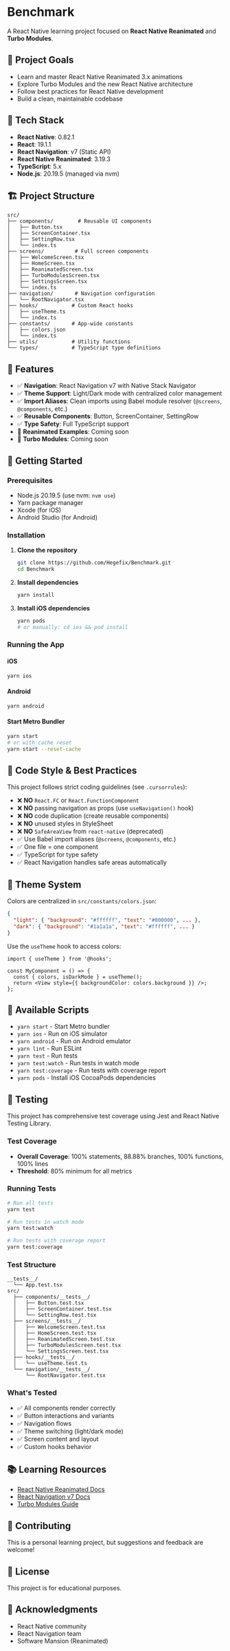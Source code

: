 # Benchmark

A React Native learning project focused on **React Native Reanimated** and **Turbo Modules**.

## 🎯 Project Goals

- Learn and master React Native Reanimated 3.x animations
- Explore Turbo Modules and the new React Native architecture
- Follow best practices for React Native development
- Build a clean, maintainable codebase

## 📱 Tech Stack

- **React Native**: 0.82.1
- **React**: 19.1.1
- **React Navigation**: v7 (Static API)
- **React Native Reanimated**: 3.19.3
- **TypeScript**: 5.x
- **Node.js**: 20.19.5 (managed via nvm)

## 🏗️ Project Structure

```
src/
├── components/        # Reusable UI components
│   ├── Button.tsx
│   ├── ScreenContainer.tsx
│   ├── SettingRow.tsx
│   └── index.ts
├── screens/          # Full screen components
│   ├── WelcomeScreen.tsx
│   ├── HomeScreen.tsx
│   ├── ReanimatedScreen.tsx
│   ├── TurboModulesScreen.tsx
│   ├── SettingsScreen.tsx
│   └── index.ts
├── navigation/       # Navigation configuration
│   └── RootNavigator.tsx
├── hooks/           # Custom React hooks
│   ├── useTheme.ts
│   └── index.ts
├── constants/       # App-wide constants
│   ├── colors.json
│   └── index.ts
├── utils/           # Utility functions
└── types/           # TypeScript type definitions
```

## 🎨 Features

- ✅ **Navigation**: React Navigation v7 with Native Stack Navigator
- ✅ **Theme Support**: Light/Dark mode with centralized color management
- ✅ **Import Aliases**: Clean imports using Babel module resolver (`@screens`, `@components`, etc.)
- ✅ **Reusable Components**: Button, ScreenContainer, SettingRow
- ✅ **Type Safety**: Full TypeScript support
- 🚧 **Reanimated Examples**: Coming soon
- 🚧 **Turbo Modules**: Coming soon

## 🚀 Getting Started

### Prerequisites

- Node.js 20.19.5 (use nvm: `nvm use`)
- Yarn package manager
- Xcode (for iOS)
- Android Studio (for Android)

### Installation

1. **Clone the repository**

   ```bash
   git clone https://github.com/Hegefix/Benchmark.git
   cd Benchmark
   ```

2. **Install dependencies**

   ```bash
   yarn install
   ```

3. **Install iOS dependencies**
   ```bash
   yarn pods
   # or manually: cd ios && pod install
   ```

### Running the App

#### iOS

```bash
yarn ios
```

#### Android

```bash
yarn android
```

#### Start Metro Bundler

```bash
yarn start
# or with cache reset
yarn start --reset-cache
```

## 📝 Code Style & Best Practices

This project follows strict coding guidelines (see `.cursorrules`):

- ❌ **NO** `React.FC` or `React.FunctionComponent`
- ❌ **NO** passing navigation as props (use `useNavigation()` hook)
- ❌ **NO** code duplication (create reusable components)
- ❌ **NO** unused styles in StyleSheet
- ❌ **NO** `SafeAreaView` from `react-native` (deprecated)
- ✅ Use Babel import aliases (`@screens`, `@components`, etc.)
- ✅ One file = one component
- ✅ TypeScript for type safety
- ✅ React Navigation handles safe areas automatically

## 🎨 Theme System

Colors are centralized in `src/constants/colors.json`:

```json
{
  "light": { "background": "#ffffff", "text": "#000000", ... },
  "dark": { "background": "#1a1a1a", "text": "#ffffff", ... }
}
```

Use the `useTheme` hook to access colors:

```tsx
import { useTheme } from '@hooks';

const MyComponent = () => {
  const { colors, isDarkMode } = useTheme();
  return <View style={{ backgroundColor: colors.background }} />;
};
```

## 🔧 Available Scripts

- `yarn start` - Start Metro bundler
- `yarn ios` - Run on iOS simulator
- `yarn android` - Run on Android emulator
- `yarn lint` - Run ESLint
- `yarn test` - Run tests
- `yarn test:watch` - Run tests in watch mode
- `yarn test:coverage` - Run tests with coverage report
- `yarn pods` - Install iOS CocoaPods dependencies

## 🧪 Testing

This project has comprehensive test coverage using Jest and React Native Testing Library.

### Test Coverage

- **Overall Coverage**: 100% statements, 88.88% branches, 100% functions, 100% lines
- **Threshold**: 80% minimum for all metrics

### Running Tests

```bash
# Run all tests
yarn test

# Run tests in watch mode
yarn test:watch

# Run tests with coverage report
yarn test:coverage
```

### Test Structure

```
__tests__/
  └── App.test.tsx
src/
  ├── components/__tests__/
  │   ├── Button.test.tsx
  │   ├── ScreenContainer.test.tsx
  │   └── SettingRow.test.tsx
  ├── screens/__tests__/
  │   ├── WelcomeScreen.test.tsx
  │   ├── HomeScreen.test.tsx
  │   ├── ReanimatedScreen.test.tsx
  │   ├── TurboModulesScreen.test.tsx
  │   └── SettingsScreen.test.tsx
  ├── hooks/__tests__/
  │   └── useTheme.test.ts
  └── navigation/__tests__/
      └── RootNavigator.test.tsx
```

### What's Tested

- ✅ All components render correctly
- ✅ Button interactions and variants
- ✅ Navigation flows
- ✅ Theme switching (light/dark mode)
- ✅ Screen content and layout
- ✅ Custom hooks behavior

## 📚 Learning Resources

- [React Native Reanimated Docs](https://docs.swmansion.com/react-native-reanimated/)
- [React Navigation v7 Docs](https://reactnavigation.org/docs/getting-started)
- [Turbo Modules Guide](https://reactnative.dev/docs/the-new-architecture/pillars-turbomodules)

## 🤝 Contributing

This is a personal learning project, but suggestions and feedback are welcome!

## 📄 License

This project is for educational purposes.

## 🙏 Acknowledgments

- React Native community
- React Navigation team
- Software Mansion (Reanimated)
